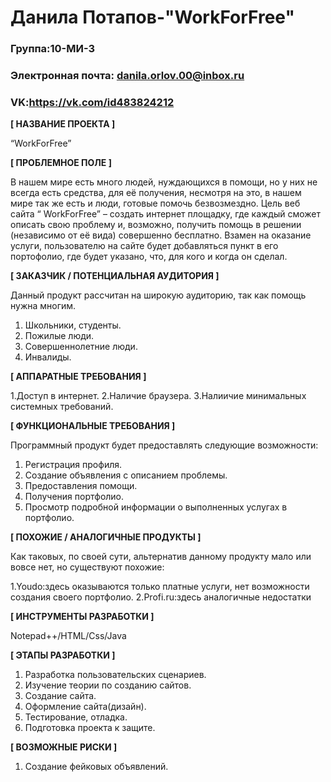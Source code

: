 # Данила Потапов-"WorkForFree"
### Группа:10-МИ-3
### Электронная почта: danila.orlov.00@inbox.ru
### VK:https://vk.com/id483824212


**[ НАЗВАНИЕ ПРОЕКТА ]**

“WorkForFree”

**[ ПРОБЛЕМНОЕ ПОЛЕ ]**

В нашем мире есть много людей, нуждающихся в помощи, но у них не всегда есть средства, для её получения, несмотря на это, в нашем мире так же  есть и люди, готовые помочь безвозмездно. Цель веб сайта “ WorkForFree” – создать интернет площадку, где каждый сможет описать свою проблему и, возможно, получить помощь в решении (независимо от её вида) совершенно бесплатно.  Взамен на оказание услуги,  пользователю  на сайте будет добавляться пункт в его портофолио, где будет указано, что, для кого и когда он сделал.

**[ ЗАКАЗЧИК / ПОТЕНЦИАЛЬНАЯ АУДИТОРИЯ ]**

Данный продукт рассчитан на широкую аудиторию, так как помощь нужна многим.

1.	Школьники, студенты.
2.	Пожилые люди.
3.	Совершеннолетние люди.
4.	Инвалиды.

**[ АППАРАТНЫЕ ТРЕБОВАНИЯ ]** 

1.Доступ в интернет.
2.Наличие браузера.
3.Налиичие минимальных системных требований.

**[ ФУНКЦИОНАЛЬНЫЕ ТРЕБОВАНИЯ ]**

Программный продукт будет предоставлять следующие возможности:
1.	Регистрация профиля.
2.	Создание объявления с описанием проблемы.
3.	Предоставления помощи.
4.	Получения портфолио.
5.	Просмотр подробной информации о выполненных услугах в портфолио.

**[ ПОХОЖИЕ / АНАЛОГИЧНЫЕ ПРОДУКТЫ ]**

Как таковых, по своей сути, альтернатив данному продукту мало или вовсе нет, но существуют похожие:

1.Youdo:здесь оказываются только платные услуги, нет возможности создания своего портфолио.
2.Profi.ru:здесь аналогичные недостатки

**[ ИНСТРУМЕНТЫ РАЗРАБОТКИ ]**

Notepad++/HTML/Css/Java

**[ ЭТАПЫ РАЗРАБОТКИ ]**

1.	Разработка пользовательских сценариев.
2.	Изучение теории по созданию сайтов.
3.	Создание сайта. 
4.	Оформление сайта(дизайн).
5.	Тестирование, отладка.
6.	Подготовка проекта к защите.

**[ ВОЗМОЖНЫЕ РИСКИ ]**

1.	Создание фейковых объявлений.
